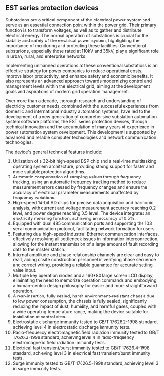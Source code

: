 ## EST series protection devices

Substations are a critical component of the electrical power system and serve as an essential connection point within the power grid. Their primary function is to transform voltages, as well as to gather and distribute electrical energy. The normal operation of substations is crucial for the stability and safety of the electrical power system, highlighting the importance of monitoring and protecting these facilities. Conventional substations, especially those rated at 110kV and 35kV, play a significant role in urban, rural, and enterprise networks.

Implementing unmanned operations at these conventional substations is an effective strategy for power companies to reduce operational costs, improve labor productivity, and enhance safety and economic benefits. It also represents an advanced approach towards modernizing control and management levels within the electrical grid, aiming at the development goals and aspirations of modern grid operation management.

Over more than a decade, thorough research and understanding of electricity customer needs, combined with the successful experiences from domestic and international industry automation systems, have led to the development of a new generation of comprehensive substation automation system software platforms, the EST series protection devices, through technical innovation and the accumulation of many years of experience in power automation system development. This development is supported by advanced and reliable computer technologies and network communication technologies.

The device's general technical features include:

1. Utilization of a 32-bit high-speed DSP chip and a real-time multitasking operating system architecture, providing strong support for faster and more suitable protection algorithms.
2. Automatic compensation of sampling values through frequency tracking, using an automatic frequency tracking method to reduce measurement errors caused by frequency changes and ensure the accuracy of electrical parameter measurements unaffected by frequency variations.
3. High-speed 14-bit AD chips for precise data acquisition and harmonic analysis, with current and voltage measurement accuracy reaching 0.2 level, and power degree reaching 0.5 level. The device integrates an electricity metering function, achieving an accuracy of 0.5%.
4. Equipped with dual 485 communication ports and supporting the 103 serial communication protocol, facilitating network formation for users.
5. Featuring dual high-speed industrial Ethernet communication interfaces, effectively resolving all bottleneck issues in information interconnection, allowing for the instant transmission of a large amount of fault recording data to the master station.
6. Internal amplitude and phase relationship channels are clear and easy to read, aiding onsite construction personnel in verifying phase sequence and correct wiring, providing a reliable guarantee for accurate setting value input.
7. Multiple key operation modes and a 160\*80 large screen LCD display, eliminating the need to memorize operation commands and embodying a human-centric design philosophy for easier and more straightforward operation.
8. A rear-insertion, fully sealed, harsh environment-resistant chassis due to low power consumption, the chassis is fully sealed, significantly reducing the impact of dust, humidity, and harmful gases, coupled with a wide operating temperature range, making the device suitable for installation at control sites.
9. Electrostatic discharge immunity tested to GB/T 17626.2-1998 standard, achieving level 4 in electrostatic discharge immunity tests.
10. Radio-frequency electromagnetic field radiation immunity tested to GB/T 17626.3-1998 standard, achieving level 4 in radio-frequency electromagnetic field radiation immunity tests.
11. Electrical fast transient/burst immunity tested to GB/T 17626.4-1998 standard, achieving level 3 in electrical fast transient/burst immunity tests.
12. Surge immunity tested to GB/T 17626.5-1998 standard, achieving level 3 in surge immunity tests.
